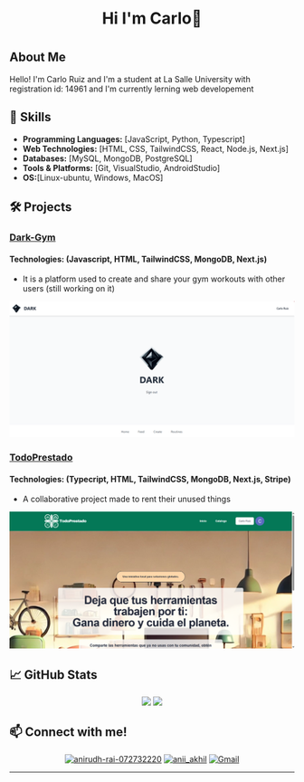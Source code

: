 <h1 align = center> Hi I'm Carlo👋<h1>

## About Me

Hello! I'm Carlo Ruiz and I'm a student at La Salle University with registration id: 14961 and  I'm currently lerning web developement

## 🚀 Skills

- **Programming Languages:** [JavaScript, Python, Typescript]
- **Web Technologies:** [HTML, CSS, TailwindCSS, React, Node.js, Next.js]
- **Databases:** [MySQL, MongoDB, PostgreSQL]
- **Tools & Platforms:** [Git, VisualStudio, AndroidStudio]
- **OS:**[Linux-ubuntu, Windows, MacOS]

## 🛠️ Projects

### [Dark-Gym](https://dark-gym-iz62.vercel.app/)
#### Technologies: (Javascript, HTML, TailwindCSS, MongoDB, Next.js)
- It is a platform used to create and share your gym workouts with other users (still working on it)

![Project 1 Screenshot](/img/Screenshot%202024-12-04%20030127.png)

### [TodoPrestado](https://hacknights2024.vercel.app/)
#### Technologies: (Typecript, HTML, TailwindCSS, MongoDB, Next.js, Stripe)
- A collaborative project made to rent their unused things

![Project 2 Screenshot](img/Screenshot%202024-12-04%20030650.png)

## 📈 GitHub Stats

<div align =center>
    <img src=https://github-readme-stats.vercel.app/api?username=Carlo068&show_icons=true&theme=radical></img>
    <img src=https://github-readme-stats.vercel.app/api/top-langs?username=Carlo068&show_icons=true&theme=radical&layout=compact></img>
</div>

## 📫 Connect with me!

<p align="center">
<a href="https://www.linkedin.com/in/carlo-ruiz-64ab60302/" target="blank"><img align="center" src="https://raw.githubusercontent.com/rahuldkjain/github-profile-readme-generator/master/src/images/icons/Social/linked-in-alt.svg" alt="anirudh-rai-072732220" height="30" width="40" /></a> 
<a href="https://instagram.com/carlo_ru_068" target="blank"><img align="center" src="https://raw.githubusercontent.com/rahuldkjain/github-profile-readme-generator/master/src/images/icons/Social/instagram.svg" alt="anii_akhil" height="30" width="40" /></a>
<a href = "mailto: carlo.ruiz@gmail.com"><img align="center" src="https://seeklogo.com/images/G/gmail-new-2020-logo-32DBE11BB4-seeklogo.com.png" alt="Gmail" width="40" height="30"></a>
</p>

---
